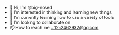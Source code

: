 - 👋 Hi, I’m @big-nosed
- 👀 I’m interested in thinking and learning new things
- 🌱 I’m currently learning how to use a variety of tools
- 💞️ I’m looking to collaborate on 
- 📫 How to reach me ...1252462932@qq.com

<!---
big-nosed/big-nosed is a ✨ special ✨ repository because its `README.md` (this file) appears on your GitHub profile.
You can click the Preview link to take a look at your changes.
--->
